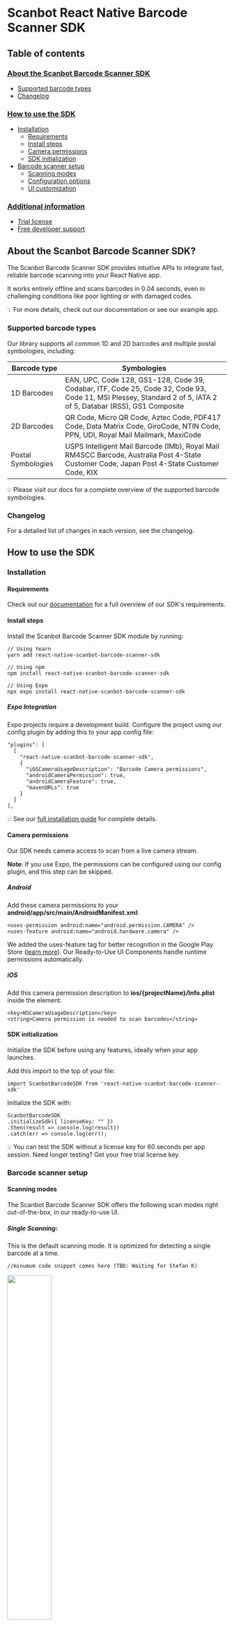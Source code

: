 # Scanbot React Native Barcode Scanner SDK

## Table of contents

### [About the Scanbot Barcode Scanner SDK](#about-the-scanbot-barcode-scanner-sdk)
* [Supported barcode types](#supported-barcode-types)
* [Changelog](#changelog)

### [How to use the SDK](#how-to-use-the-sdk-1)
* [Installation](#installation)
  * [Requirements](#requirements)
  * [Install steps](#install-steps)
  * [Camera permissions](#camera-permissions)
  * [SDK initialization](#sdk-initialization)
* [Barcode scanner setup](#barcode-scanner-setup)
  * [Scanning modes](#scanning-modes)
  * [Configuration options](#configuration-options)
  * [UI customization](#ui-customization)

### [Additional information](#additional-information)
* [Trial license](#trial-license)
* [Free developer support](#free-developer-support)

## About the Scanbot Barcode Scanner SDK?

The Scanbot Barcode Scanner SDK provides intuitive APIs to integrate fast, reliable barcode scanning into your React Native app.

It works entirely offline and scans barcodes in 0.04 seconds, even in challenging conditions like poor lighting or with damaged codes.

💡 For more details, check out our documentation or see our example app.

### Supported barcode types

Our library supports all common 1D and 2D barcodes and multiple postal symbologies, including:

| Barcode type       | Symbologies                                                                                                                                                     |
|--------------------|-----------------------------------------------------------------------------------------------------------------------------------------------------------------|
| 1D Barcodes        | EAN, UPC, Code 128, GS1-128, Code 39, Codabar, ITF, Code 25, Code 32, Code 93, Code 11, MSI Plessey, Standard 2 of 5, IATA 2 of 5, Databar (RSS), GS1 Composite |
| 2D Barcodes        | QR Code, Micro QR Code, Aztec Code, PDF417 Code, Data Matrix Code, GiroCode, NTIN Code, PPN, UDI, Royal Mail Mailmark, MaxiCode                                 |
| Postal Symbologies | USPS Intelligent Mail Barcode (IMb), Royal Mail RM4SCC Barcode, Australia Post 4-State Customer Code, Japan Post 4-State Customer Code, KIX                     |

💡 Please visit our docs for a complete overview of the supported barcode symbologies.

### Changelog

For a detailed list of changes in each version, see the changelog.

## How to use the SDK

### Installation

#### Requirements

Check out our [documentation](https://docs.scanbot.io/barcode-scanner-sdk/react-native/introduction/?utm_source=npmjs.com&utm_medium=referral&utm_campaign=dev_sites#requirements) for a full overview of our SDK's requirements.

#### Install steps

Install the Scanbot Barcode Scanner SDK module by running:

```
// Using Yearn
yarn add react-native-scanbot-barcode-scanner-sdk

// Using npm
npm install react-native-scanbot-barcode-scanner-sdk

// Using Expo
npx expo install react-native-scanbot-barcode-scanner-sdk
```
##### Expo Integration

Expo projects require a development build. Configure the project using our config plugin by adding this to your app config file:

```
"plugins": [
  [
    "react-native-scanbot-barcode-scanner-sdk",
    {
      "iOSCameraUsageDescription": "Barcode Camera permissions",
      "androidCameraPermission": true,
      "androidCameraFeature": true,
      "mavenURLs": true
    }
  ]
],
```

💡 See our [full installation guide](https://docs.scanbot.io/barcode-scanner-sdk/react-native/detailed-setup-guide/installation/) for complete details.

#### Camera permissions

Our SDK needs camera access to scan from a live camera stream.

**Note**: If you use Expo, the permissions can be configured using our config plugin, and this step can be skipped.

##### Android[​](https://docs.scanbot.io/barcode-scanner-sdk/react-native/detailed-setup-guide/permissions/#android)

Add these camera permissions to your **android/app/src/main/AndroidManifest.xml**:

```
<uses-permission android:name="android.permission.CAMERA" />
<uses-feature android:name="android.hardware.camera" />
```

We added the uses-feature tag for better recognition in the Google Play Store ([learn more](https://developer.android.com/guide/topics/manifest/uses-feature-element)). Our Ready-to-Use UI Components handle runtime permissions automatically.

##### iOS[​](https://docs.scanbot.io/barcode-scanner-sdk/react-native/detailed-setup-guide/permissions/#ios)

Add this camera permission description to **ios/{projectName}/Info.plist** inside the <dict> element:

```
<key>NSCameraUsageDescription</key>
<string>Camera permission is needed to scan barcodes</string>
```

#### SDK initialization

Initialize the SDK before using any features, ideally when your app launches.

Add this import to the top of your file:

```
import ScanbotBarcodeSDK from 'react-native-scanbot-barcode-scanner-sdk'
```

Initialize the SDK with:

```
ScanbotBarcodeSDK
.initializeSdk({ licenseKey: "" })
.then(result => console.log(result))
.catch(err => console.log(err));
```

💡 You can test the SDK without a license key for 60 seconds per app session. Need longer testing? Get your free trial license key.

### Barcode scanner setup

#### Scanning modes

The Scanbot Barcode Scanner SDK offers the following scan modes right out-of-the-box, in our ready-to-use UI.

##### Single Scanning:

This is the default scanning mode. It is optimized for detecting a single barcode at a time.

```
//minumum code snippet comes here (TBD: Waiting for Stefan K)
```
<p align="left">
  <img src="https://scanbot.io/wp-content/uploads/2025/01/barcode-sdk-accordion1.png" width="45%" />
</p>

##### Multi Scanning:

The barcode scanner can also be configured to scan multiple barcodes simultaneously without closing the scanning screen.

```
//minimum code snippet comes here (TBD: Waiting for Stefan K)
```

<p align="left">
  <img src="https://github.com/doo/scanbot-barcode-scanner-sdk-example-react-native/raw/master/.images/multi-scanning.png" width="50%" />
</p>

##### Find & Pick

Given one or more barcodes, the SDK visually highlights and scans the correct items for your users. It automatically selects the barcode with the right barcode value from your camera feed.

```
//minumum code snippet comes here (TBD: Waiting for Stefan K)
```
<p align="left">
  <img src="https://github.com/doo/scanbot-barcode-scanner-sdk-example-react-native/raw/master/.images/find-pick.png" width="50%" />
</p>

#### Configuration options

The Scanbot React Native Barcode Scanner SDK offers numerous configuration options:

* **Barcode Filters**: Apply filters by barcode type or content, with regex pattern support to capture only relevant barcodes. See our [API References](https://scanbotsdk.github.io/documentation/barcode-scanner-sdk/react-native/api-docs/index.html) for a full overview.

* [**AR Overlay**](https://docs.scanbot.io/barcode-scanner-sdk/react-native/barcode-scanner/ui-components/?utm_source=npmjs.com&utm_medium=referral&utm_campaign=dev_sites#ar-overlay)**:** Optional feature providing real-time barcode highlighting, preview, and tap-to-select functionality. Recognized barcodes are highlighted with customizable frames and text.

* [**Barcode Parsers**](https://docs.scanbot.io/barcode-scanner-sdk/react-native/supported-barcodes/?utm_source=npmjs.com&utm_medium=referral&utm_campaign=dev_sites#data-parsers): Extract structured information from 2D barcodes like QR and Data Matrix codes. These include parsers for documents such as driving licenses (AAMVA), boarding passes, medical certificates, SEPA forms, Swiss QR codes, and vCard business cards.

* [**Scanning barcodes from an image**](https://docs.scanbot.io/barcode-scanner-sdk/react-native/barcode-scanner/detection-on-the-image/?utm_source=npmjs.com&utm_medium=referral&utm_campaign=dev_sites): Detect barcodes from still images in JPG or other formats, with support for single and multi-image detection.

#### **UI customization**

Customize the UI to match your app's look and feel.

💡Please refer to our [documentation](https://docs.scanbot.io/barcode-scanner-sdk/react-native/barcode-scanner/ui-components/?utm_source=npmjs.com&utm_medium=referral&utm_campaign=dev_sites#change-the-visuals-to-suit-your-needs) for a full overview of the visual configuration options.

##### Configuring UI Elements:

Tailor interface elements with custom text guidance, enable or disable the Top Bar with color modifications, or configure the Action Bar with features like Flashlight and Zoom buttons.

```
// Example code snippet comes here (TBD: Waiting for Stefan K)
// User Guidance
// Top Bar
// Action Bar
```

##### Palette:

Configure your UI's color palette to match your brand design for a cohesive user experience.

```
//minumum code snippet comes here (TBD: Waiting for Stefan K)
```

##### Localisation:

Easily localize strings displayed on buttons, labels, and text fields.

```
//minumum code snippet comes here (TBD: Waiting for Stefan K)
```

## Additional information

### Trial license

The Scanbot SDK examples will run for one minute per session without a license. After that, all functionalities and UI components will stop working. 

To try the React Native Barcode Scanner SDK without the one-minute limit, you can request a free, no-strings-attached 7-day trial license.

Our pricing model is simple: Unlimited barcode scanning for a flat annual license fee, full support included. There are no tiers, usage charges, or extra fees. Contact our team to receive your quote.

### Free developer support

Need help integrating or testing our Barcode Scanner SDK in your React Native project? We offer free developer support via Slack, MS Teams, or email.

As a customer, you also get access to a dedicated support Slack or Microsoft Teams channel to talk directly to your Customer Success Manager and our engineers.
